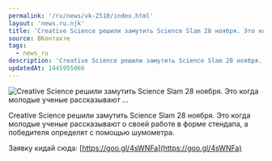 ```yaml
---
permalink: '/ru/news/vk-2510/index.html'
layout: 'news.ru.njk'
title: 'Creative Science решили замутить Science Slam 28 ноября. Это когда молодые ученые рассказывают …'
source: ВКонтакте
tags:
  - news_ru
description: 'Creative Science решили замутить Science Slam 28 ноября. Это когда молодые ученые рассказывают …'
updatedAt: 1445955066
---
```

![Creative Science решили замутить Science Slam 28 ноября. Это когда молодые ученые рассказывают …](https://sun9-18.userapi.com/impf/c627823/v627823484/1cd77/9GpmuQfmU7I.jpg?size=1280x853&quality=96&proxy=1&sign=7addec96b035bb1055b33a9d3be000f5&c_uniq_tag=DAB8GjB7IY3AB4T4lgtPj3UHJB06A_WE5XqPZGpLNg4&type=album)

Creative Science решили замутить Science Slam 28 ноября. Это когда молодые ученые рассказывают о своей работе в форме стендапа, а победителя определят с помощью шумометра.

Заявку кидай сюда: [https://goo.gl/4sWNFa](https://goo.gl/4sWNFa)
